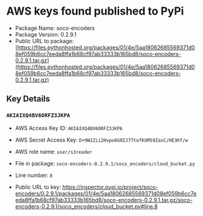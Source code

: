 # AWS keys found published to PyPi

* Package Name: soco-encoders
* Package Version: 0.2.9.1
* Public URL to package: [https://files.pythonhosted.org/packages/01/4e/5aa18062685569371d08ef059b6cc7eeda8ffa1b68cf97ab33333b165bd8/soco-encoders-0.2.9.1.tar.gz](https://files.pythonhosted.org/packages/01/4e/5aa18062685569371d08ef059b6cc7eeda8ffa1b68cf97ab33333b165bd8/soco-encoders-0.2.9.1.tar.gz)

## Key Details

### `AKIAIXQ4BV6ORFZ3JKPA`

* AWS Access Key ID: `AKIAIXQ4BV6ORFZ3JKPA`
* AWS Secret Access Key: `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` 
* AWS role name: `user/s3reader`
* File in package: `soco-encoders-0.2.9.1/soco_encoders/cloud_bucket.py`
* Line number: `8`

* Public URL to key: https://inspector.pypi.io/project/soco-encoders/0.2.9.1/packages/01/4e/5aa18062685569371d08ef059b6cc7eeda8ffa1b68cf97ab33333b165bd8/soco-encoders-0.2.9.1.tar.gz/soco-encoders-0.2.9.1/soco_encoders/cloud_bucket.py#line.8


